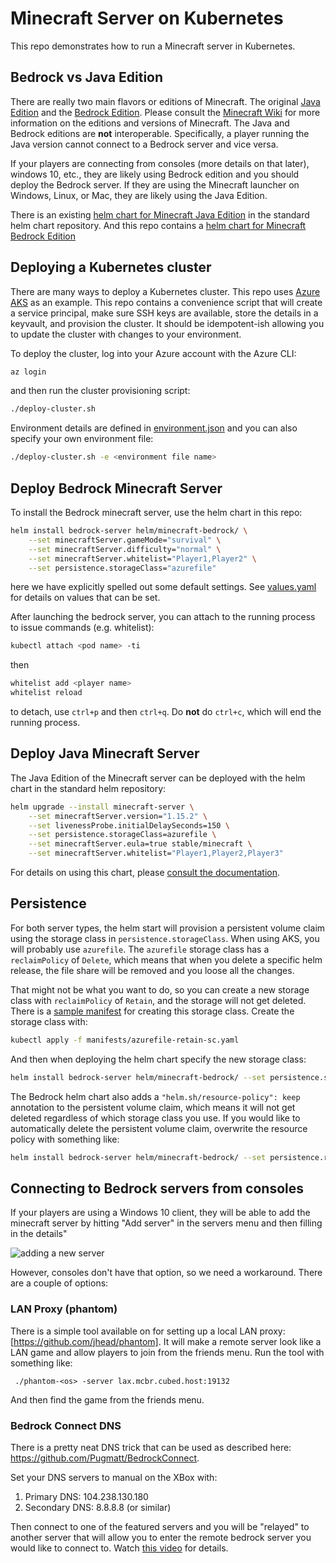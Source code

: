 # Minecraft Server on Kubernetes

This repo demonstrates how to run a Minecraft server in Kubernetes.

## Bedrock vs Java Edition

There are really two main flavors or editions of Minecraft. The original [Java Edition](https://minecraft.gamepedia.com/Java_Edition) and the [Bedrock Edition](https://minecraft.gamepedia.com/Bedrock_Edition). Please consult the [Minecraft Wiki](https://minecraft.gamepedia.com/Minecraft_Wiki) for more information on the editions and versions of Minecraft. The Java and Bedrock editions are **not** interoperable. Specifically, a player running the Java version cannot connect to a Bedrock server and vice versa.

If your players are connecting from consoles (more details on that later), windows 10, etc., they are likely using Bedrock edition and you should deploy the Bedrock server. If they are using the Minecraft launcher on Windows, Linux, or Mac, they are likely using the Java Edition.

There is an existing [helm chart for Minecraft Java Edition](https://github.com/helm/charts/tree/master/stable/minecraft) in the standard helm chart repository. And this repo contains a [helm chart for Minecraft Bedrock Edition](helm/minecraft-bedrock)

## Deploying a Kubernetes cluster

There are many ways to deploy a Kubernetes cluster. This repo uses [Azure AKS](https://azure.microsoft.com/en-us/services/kubernetes-service/) as an example. This repo contains a convenience script that will create a service principal, make sure SSH keys are available, store the details in a keyvault, and provision the cluster. It should be idempotent-ish allowing you to update the cluster with changes to your environment.

To deploy the cluster, log into your Azure account with the Azure CLI:

```bash
az login
```

and then run the cluster provisioning script:

```bash
./deploy-cluster.sh
```

Environment details are defined in [environment.json](environment.json) and you can also specify your own environment file:

```bash
./deploy-cluster.sh -e <environment file name>
```

## Deploy Bedrock Minecraft Server

To install the Bedrock minecraft server, use the helm chart in this repo:

```bash
helm install bedrock-server helm/minecraft-bedrock/ \
    --set minecraftServer.gameMode="survival" \
    --set minecraftServer.difficulty="normal" \
    --set minecraftServer.whitelist="Player1,Player2" \
    --set persistence.storageClass="azurefile"
```

here we have explicitly spelled out some default settings. See [values.yaml](helm/minecraft-bedrock/values.yaml) for details on values that can be set.

After launching the bedrock server, you can attach to the running process to issue commands (e.g. whitelist):

```bash
kubectl attach <pod name> -ti
```

then

```bash
whitelist add <player name>
whitelist reload
```

to detach, use `ctrl+p` and then `ctrl+q`. Do **not** do `ctrl+c`, which will end the running process.

## Deploy Java Minecraft Server

The Java Edition of the Minecraft server can be deployed with the helm chart in the standard helm repository:

```bash
helm upgrade --install minecraft-server \
    --set minecraftServer.version="1.15.2" \
    --set livenessProbe.initialDelaySeconds=150 \
    --set persistence.storageClass=azurefile \
    --set minecraftServer.eula=true stable/minecraft \
    --set minecraftServer.whitelist="Player1,Player2,Player3"
```

For details on using this chart, please [consult the documentation](https://github.com/helm/charts/tree/master/stable/minecraft).

## Persistence

For both server types, the helm start will provision a persistent volume claim using the storage class in `persistence.storageClass`. When using AKS, you will probably use `azurefile`. The `azurefile` storage class has a `reclaimPolicy` of `Delete`, which means that when you delete a specific helm release, the file share will be removed and you loose all the changes.

That might not be what you want to do, so you can create a new storage class with `reclaimPolicy` of `Retain`, and the storage will not get deleted. There is a [sample manifest](manifests/azurefile-retain-sc.yaml) for creating this storage class. Create the storage class with:

```bash
kubectl apply -f manifests/azurefile-retain-sc.yaml
```

And then when deploying the helm chart specify the new storage class:

```bash
helm install bedrock-server helm/minecraft-bedrock/ --set persistence.storageClass="azurefile-retain"
```

The Bedrock helm chart also adds a `"helm.sh/resource-policy": keep` annotation to the persistent volume claim, which means it will not get deleted regardless of which storage class you use. If you would like to automatically delete the persistent volume claim, overwrite the resource policy with something like:

```bash
helm install bedrock-server helm/minecraft-bedrock/ --set persistence.resourcePolicy="delete"
```

## Connecting to Bedrock servers from consoles

If your players are using a Windows 10 client, they will be able to add the minecraft server by hitting "Add server" in the servers menu and then filling in the details"

![adding a new server](https://cloud.addictivetips.com/wp-content/uploads/2018/08/add-server-minecraft.jpg)

However, consoles don't have that option, so we need a workaround. There are a couple of options:

### LAN Proxy (phantom)

There is a simple tool available on for setting up a local LAN proxy: [https://github.com/jhead/phantom]. It will make a remote server look like a LAN game and allow players to join from the friends menu. Run the tool with something like:

```shell
 ./phantom-<os> -server lax.mcbr.cubed.host:19132
```

And then find the game from the friends menu.

### Bedrock Connect DNS

There is a pretty neat DNS trick that can be used as described here: https://github.com/Pugmatt/BedrockConnect.

Set your DNS servers to manual on the XBox with:

1. Primary DNS: 104.238.130.180 
1. Secondary DNS: 8.8.8.8 (or similar)

Then connect to one of the featured servers and you will be "relayed" to another server that will allow you to enter the remote bedrock server you would like to connect to. Watch [this video](https://www.youtube.com/watch?v=Uz-XYXAxd8Q) for details.


